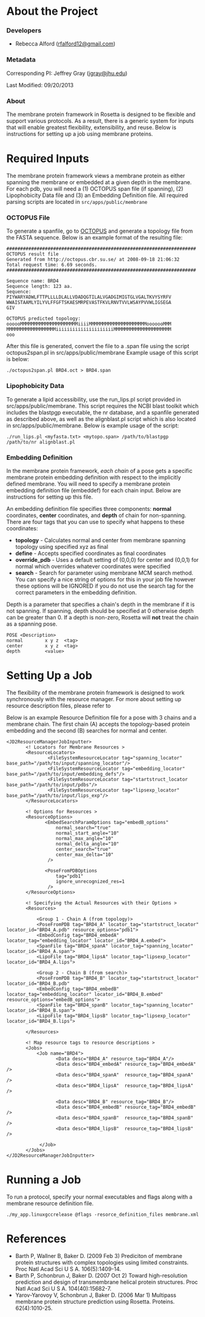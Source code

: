 # About the Project

### Developers
- Rebecca Alford ([rfalford12@gmail.com](rfalford12@gmail.com))

### Metadata
Corresponding PI: Jeffrey Gray ([jgray@jhu.edu](jgray@jhu.edu))

Last Modified: 09/20/2013

### About
The membrane protein framework in Rosetta is designed to be flexible and support various protocols. As a result, there is a generic system for inputs that will enable greatest flexibility, extensibility, and reuse. Below is instructions for setting up a job using membrane proteins. 

# Required Inputs
The membrane protein framework views a membrane protein as either spanning the membrane or embedded at a given depth in the membrane. For each pdb, you will need a (1) OCTOPUS span file (if spanning), (2) Lipophobicity Data file and (3) an Embedding Definition file. All required parsing scripts are located in `src/apps/public/membrane`

### OCTOPUS File
To generate a spanfile, go to [OCTOPUS](http://octopus.cbr.su.se/) and generate a topology file from the FASTA sequence. Below is an example format of the resulting file:

```
#####################################################################
OCTOPUS result file
Generated from http://octopus.cbr.su.se/ at 2008-09-18 21:06:32
Total request time: 6.69 seconds.
#####################################################################

Sequence name: BRD4
Sequence length: 123 aa.
Sequence:
PIYWARYADWLFTTPLLLLDLALLVDADQGTILALVGADGIMIGTGLVGALTKVYSYRFV
WWAISTAAMLYILYVLFFGFTSKAESMRPEVASTFKVLRNVTVVLWSAYPVVWLIGSEGA
GIV

OCTOPUS predicted topology:
oooooMMMMMMMMMMMMMMMMMMMMMiiiiMMMMMMMMMMMMMMMMMMMMMooooooMMM
MMMMMMMMMMMMMMMMMMiiiiiiiiiiiiiiiiiiiiiMMMMMMMMMMMMMMMMMMMMM
ooo
```
After this file is generated, convert the file to a .span file using the script octopus2span.pl in src/apps/public/membrane Example usage of this script is below:

```
./octopus2span.pl BRD4.oct > BRD4.span
```

### Lipophobicity Data
To generate a lipid accessibility, use the run_lips.pl script provided in src/apps/public/membrane. This script requires the NCBI blast toolkit which includes the blastpgp executable, the nr database, and a spanfile generated as described above, as well as the alignblast.pl script which is also located in src/apps/public/membrane.
Below is example usage of the script:

```
./run_lips.pl <myfasta.txt> <mytopo.span> /path/to/blastpgp /path/to/nr alignblast.pl
```

### Embedding Definition
In the membrane protein framework, _each chain_ of a pose gets a specific membrane protein embedding definition with respect to the implicitly defined membrane. You will need to specify a membrane protein embedding definition file (embeddef) for each chain input. Below are instructions for setting up this file. 

An embedding definition file specifies three components: **normal** coordinates, **center** coordinates, and **depth** of chain for non-spanning. There are four tags that you can use to specify what happens to these coordinates: 
* **topology** - Calculates normal and center from membrane spanning topology using specified xyz as final
* **define** - Accepts specified coordinates as final coordinates
* **override_pdb** - Uses a default setting of (0,0,0) for center and (0,0,1) for normal which overrides whatever coordinates were specified
* **search** - Search for parameter using membrane MCM search method. You can specify a nice string of options for this in your job file however these options will be IGNORED if you do not use the search tag for the correct parameters in the embedding definition.

Depth is a parameter that specifies a chain's depth in the membrane if it is not spanning. If spanning, depth should be specified at 0 otherwise depth can be greater than 0. If a depth is non-zero, Rosetta will **not** treat the chain as a spanning pose.  


```
POSE <Description>
normal        x y z  <tag>
center        x y z  <tag>
depth         <value>
```

# Setting Up a Job
The flexibility of the membrane protein framework is designed to work synchronously with the resource manager. For more about setting up resource description files, please refer to <link to RM wiki page> 

Below is an example Resource Definition file for a pose with 3 chains and a membrane chain. The first chain (A) accepts the topology-based protein embedding and the second (B) searches for normal and center.  

```
<JD2ResourceManagerJobInputter>
       <! Locators for Membrane Resources >
       <ResourceLocators>
               <FileSystemResourceLocator tag="spanning_locator" base_path="/path/to/input/spanning_locator"/>
               <FileSystemResourceLocator tag="embedding_locator" base_path="/path/to/input/embedding_defs"/>
               <FileSystemResourceLocator tag="startstruct_locator base_path="/path/to/input/pdbs"/>
               <FileSystemResourceLocator tag="lipsexp_locator" base_path="/path/to/input/lips_exp"/>
       </ResourceLocators>

       <! Options for Resources >
       <ResourceOptions>
              <EmbedSearchParamOptions tag="embedB_options"
                  normal_search="true"
                  normal_start_angle="10"
                  normal_max_angle="10"
                  normal_delta_angle="10"
                  center_search="true"
                  center_max_delta="10"
               />

              <PoseFromPDBOptions 
                  tag="pdb1"
                  ignore_unrecognized_res=1
               />
       </ResourceOptions>
       
       <! Specifying the Actual Resources with their Options >
       <Resources>
            
           <Group 1 - Chain A (from topology)>
           <PoseFromPDB tag="BRD4_A" locator_tag="startstruct_locator" locator_id="BRD4_A.pdb" resource_options="pdb1">
           <EmbedConfig tag="BRD4_embedA" locator_tag="embedding_locator" locator_id="BRD4_A.embed">
           <SpanFile tag="BRD4_spanA" locator_tag="spanning_locator" locator_id="BRD4_A.span">
           <LipoFile tag="BRD4_lipsA" locator_tag="lipsexp_locator"  locator_id="BRD4_A.lips">
      
           <Group 2 - Chain B (from search)>
           <PoseFromPDB tag="BRD4_B" locator_tag="startstruct_locator" locator_id="BRD4_B.pdb"
           <EmbedConfig tag="BRD4_embedB" locator_tag="embedding_locator" locator_id="BRD4_B.embed" resource_options="embedB_options">
           <SpanFile tag="BRD4_spanB" locator_tag="spanning_locator" locator_id="BRD4_B.span">
           <LipoFile tag="BRD4_lipsB" locator_tag="lipsexp_locator"  locator_id="BRD4_B.lips">

       </Resources>

       <! Map resource tags to resource descriptions > 
       <Jobs> 
           <Job name="BRD4">
                  <Data desc="BRD4_A" resource_tag="BRD4_A"/>
                  <Data desc="BRD4_embedA" resource_tag="BRD4_embedA" />
                  <Data desc="BRD4_spanA"  resource_tag="BRD4_spanA" />
                  <Data desc="BRD4_lipsA"  resource_tag="BRD4_lipsA" />

                  <Data desc="BRD4_B" resource_tag="BRD4_B"/>
                  <Data desc="BRD4_embedB" resource_tag="BRD4_embedB" />
                  <Data desc="BRD4_spanB"  resource_tag="BRD4_spanB" />
                  <Data desc="BRD4_lipsB"  resource_tag="BRD4_lipsB" />

            </Job>
       </Jobs>
</JD2ResourceManagerJobInputter>
```
# Running a Job
To run a protocol, specify your normal executables and flags along with a membrane resource definition file.

```
./my_app.linuxgccrelease @flags -resorce_definition_files membrane.xml
```

# References
* Barth P, Wallner B, Baker D. (2009 Feb 3) Prediciton of membrane protein structures with complex topologies using limited constraints. Proc Natl Acad Sci U S A. 106(5):1409-14.
* Barth P, Schonbrun J, Baker D. (2007 Oct 2) Toward high-resolution prediction and design of transmembrane helical protein structures. Proc Natl Acad Sci U S A. 104(40):15682-7.
* Yarov-Yarovoy V, Schonbrun J, Baker D. (2006 Mar 1) Multipass membrane protein structure prediction using Rosetta. Proteins. 62(4):1010-25.